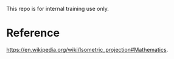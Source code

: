 This repo is for internal training use only.

Reference
==

https://en.wikipedia.org/wiki/Isometric_projection#Mathematics.
